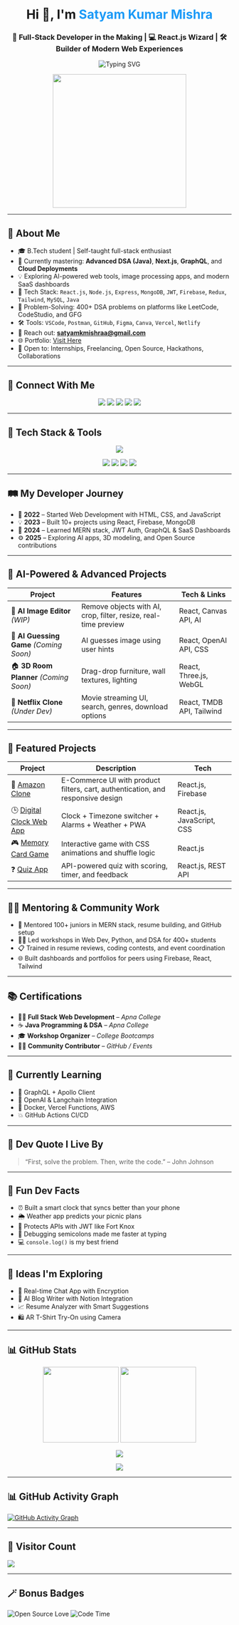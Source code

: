 <h1 align="center">Hi 👋, I'm <span style="color:#1B9AF7;">Satyam Kumar Mishra</span></h1>
<h3 align="center">🚀 Full-Stack Developer in the Making | 💻 React.js Wizard | 🛠️ Builder of Modern Web Experiences</h3>

<p align="center">
  <img src="https://readme-typing-svg.herokuapp.com?font=Fira+Code&weight=600&size=22&pause=1000&color=1B9AF7&center=true&vCenter=true&width=500&lines=Crafting+Clean+UIs+with+React.js;Solving+Real+Problems+with+Code;MERN+Stack+Developer;DSA+Enthusiast+in+Java;Open+Source+Contributor;Tech+Mentor+%7C+Community+Builder" alt="Typing SVG" />
</p>

<p align="center">
  <img src="https://user-images.githubusercontent.com/55389276/140866485-8fb1c876-9a8f-4d6a-98dc-08c4981eaf70.gif" width="300" />
</p>

---

## 🚀 About Me

- 🎓 B.Tech student | Self-taught full-stack enthusiast
- 🌱 Currently mastering: **Advanced DSA (Java)**, **Next.js**, **GraphQL**, and **Cloud Deployments**
- 💡 Exploring AI-powered web tools, image processing apps, and modern SaaS dashboards
- 🔧 Tech Stack: `React.js`, `Node.js`, `Express`, `MongoDB`, `JWT`, `Firebase`, `Redux`, `Tailwind`, `MySQL`, `Java`
- 🧠 Problem-Solving: 400+ DSA problems on platforms like LeetCode, CodeStudio, and GFG
- 🛠 Tools: `VSCode`, `Postman`, `GitHub`, `Figma`, `Canva`, `Vercel`, `Netlify`
- 📨 Reach out: **satyamkmishraa@gmail.com**
- 🌐 Portfolio: [Visit Here](https://portfolio-website-six-nu-82.vercel.app/)
- 🎯 Open to: Internships, Freelancing, Open Source, Hackathons, Collaborations

---

## 🔗 Connect With Me

<p align="center">
  <a href="https://twitter.com/satyamkmishraa"><img src="https://img.shields.io/badge/Twitter-%231DA1F2.svg?&style=for-the-badge&logo=twitter&logoColor=white" /></a>
  <a href="https://linkedin.com/in/satyam-kumar-mishra-9bb980291"><img src="https://img.shields.io/badge/LinkedIn-%230077B5.svg?&style=for-the-badge&logo=linkedin&logoColor=white" /></a>
  <a href="https://leetcode.com/satyammishra62"><img src="https://img.shields.io/badge/LeetCode-%23FFA116.svg?&style=for-the-badge&logo=leetcode&logoColor=white" /></a>
  <a href="https://www.instagram.com/satyammishra_467/"><img src="https://img.shields.io/badge/Instagram-%23E4405F.svg?&style=for-the-badge&logo=instagram&logoColor=white" /></a>
  <a href="https://discord.gg/satyamkumarmishra"><img src="https://img.shields.io/badge/Discord-%237289DA.svg?&style=for-the-badge&logo=discord&logoColor=white" /></a>
</p>

---

## 🧰 Tech Stack & Tools

<p align="center">
  <img src="https://skillicons.dev/icons?i=html,css,js,react,nextjs,nodejs,express,mongodb,mysql,java,git,github,redux,firebase,vscode,figma,vercel,netlify" />
</p>

<p align="center">
  <img src="https://img.shields.io/badge/React_Router-CA4245?style=for-the-badge&logo=react-router&logoColor=white" />
  <img src="https://img.shields.io/badge/React Hook Form-EC5990?style=for-the-badge&logo=reacthookform&logoColor=white" />
  <img src="https://img.shields.io/badge/Nodemon-76D04B?style=for-the-badge&logo=nodemon&logoColor=white" />
  <img src="https://img.shields.io/badge/Canva-00C4CC?style=for-the-badge&logo=canva&logoColor=white" />
</p>

---

## 🛤️ My Developer Journey

- 🚀 **2022** – Started Web Development with HTML, CSS, and JavaScript  
- 💡 **2023** – Built 10+ projects using React, Firebase, MongoDB  
- 🔄 **2024** – Learned MERN stack, JWT Auth, GraphQL & SaaS Dashboards  
- ⚙️ **2025** – Exploring AI apps, 3D modeling, and Open Source contributions  

---

## 🧠 AI-Powered & Advanced Projects

| Project | Features | Tech & Links |
|--------|----------|--------------|
| 🎨 **AI Image Editor** *(WIP)* | Remove objects with AI, crop, filter, resize, real-time preview | React, Canvas API, AI |
| 🧠 **AI Guessing Game** *(Coming Soon)* | AI guesses image using user hints | React, OpenAI API, CSS |
| 🏠 **3D Room Planner** *(Coming Soon)* | Drag-drop furniture, wall textures, lighting | React, Three.js, WebGL |
| 🎥 **Netflix Clone** *(Under Dev)* | Movie streaming UI, search, genres, download options | React, TMDB API, Tailwind |

---

## 🚀 Featured Projects

| Project | Description | Tech |
|--------|-------------|------|
| 🛒 [Amazon Clone](https://github.com/Satyam6201/Amazon-Clone---React.js) | E-Commerce UI with product filters, cart, authentication, and responsive design | React.js, Firebase |
| 🕒 [Digital Clock Web App](https://github.com/Satyam6201/Digital-Clock-App) | Clock + Timezone switcher + Alarms + Weather + PWA | React.js, JavaScript, CSS |
| 🎮 [Memory Card Game](https://github.com/Satyam6201/Memory-Card-Game) | Interactive game with CSS animations and shuffle logic | React.js |
| ❓ [Quiz App](https://github.com/Satyam6201/Quiz-App) | API-powered quiz with scoring, timer, and feedback | React.js, REST API |

---

## 🧑‍🏫 Mentoring & Community Work

- 💬 Mentored 100+ juniors in MERN stack, resume building, and GitHub setup  
- 👨‍🏫 Led workshops in Web Dev, Python, and DSA for 400+ students  
- 📋 Trained in resume reviews, coding contests, and event coordination  
- 🌐 Built dashboards and portfolios for peers using Firebase, React, Tailwind  

---

## 📚 Certifications

- 🧑‍💻 **Full Stack Web Development** – *Apna College*  
- ☕ **Java Programming & DSA** – *Apna College*  
- 🎓 **Workshop Organizer** – *College Bootcamps*  
- 🧑‍🏫 **Community Contributor** – *GitHub / Events*  

---

## 🧩 Currently Learning

- 🔀 GraphQL + Apollo Client  
- 🧠 OpenAI & Langchain Integration  
- 🐳 Docker, Vercel Functions, AWS  
- 💥 GitHub Actions CI/CD  

---

## 💬 Dev Quote I Live By

> “First, solve the problem. Then, write the code.” – John Johnson

---

## 🎯 Fun Dev Facts

- ⏰ Built a smart clock that syncs better than your phone  
- 🌦️ Weather app predicts your picnic plans  
- 🔐 Protects APIs with JWT like Fort Knox  
- 🧪 Debugging semicolons made me faster at typing  
- 💻 `console.log()` is my best friend  

---

## 🧠 Ideas I'm Exploring

- 💬 Real-time Chat App with Encryption  
- 🧠 AI Blog Writer with Notion Integration  
- 📈 Resume Analyzer with Smart Suggestions  
- 🛍️ AR T-Shirt Try-On using Camera  

---

## 📊 GitHub Stats

<p align="center">
  <img src="https://github-readme-stats.vercel.app/api?username=satyam6201&show_icons=true&theme=radical&border_radius=10" height="170" />
  <img src="https://github-readme-stats.vercel.app/api/top-langs/?username=satyam6201&layout=compact&theme=radical&border_radius=10" height="170" />
</p>

<p align="center">
  <img src="https://github-readme-streak-stats.herokuapp.com/?user=satyam6201&theme=radical&border_radius=10" />
</p>

<p align="center">
  <img src="https://github-profile-trophy.vercel.app/?username=satyam6201&theme=radical&no-frame=true&row=1&margin-w=15&column=6" />
</p>

---

## 📊 GitHub Activity Graph

[![GitHub Activity Graph](https://github-readme-activity-graph.cyclic.app/graph?username=satyam6201&theme=react-dark)](https://github.com/satyam6201)

---

## 👀 Visitor Count

<p align="left">
  <img src="https://komarev.com/ghpvc/?username=satyam6201&label=Profile%20views&color=0e75b6&style=flat" />
</p>

---

## 🪄 Bonus Badges

![Open Source Love](https://badges.frapsoft.com/os/v1/open-source.svg?v=103)
![Code Time](https://img.shields.io/endpoint?url=https://codetime-api.deno.dev/satyam6201)
